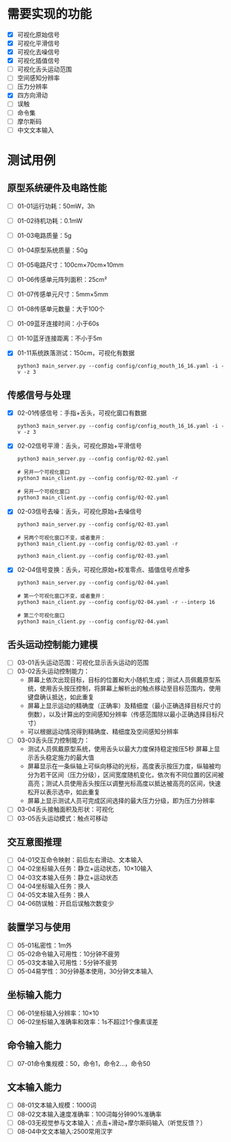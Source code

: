 # 需要实现的功能
- [x] 可视化原始信号
- [x] 可视化平滑信号
- [x] 可视化去噪信号
- [x] 可视化插值信号
- [ ] 可视化舌头运动范围
- [ ] 空间感知分辨率
- [ ] 压力分辨率
- [x] 四方向滑动
- [ ] 误触
- [ ] 命令集
- [ ] 摩尔斯码
- [ ] 中文文本输入

# 测试用例
## 原型系统硬件及电路性能
- [ ] 01-01运行功耗：50mW，3h

- [ ] 01-02待机功耗：0.1mW

- [ ] 01-03电路质量：5g

- [ ] 01-04原型系统质量：50g

- [ ] 01-05电路尺寸：100cm×70cm×10mm

- [ ] 01-06传感单元阵列面积：25cm²

- [ ] 01-07传感单元尺寸：5mm×5mm

- [ ] 01-08传感单元数量：大于100个

- [ ] 01-09蓝牙连接时间：小于60s

- [ ] 01-10蓝牙连接距离：不小于5m

- [x] 01-11系统跌落测试：150cm，可视化有数据

  ```shell
  python3 main_server.py --config config/config_mouth_16_16.yaml -i -v -z 3
  ```



## 传感信号与处理
- [x] 02-01传感信号：手指+舌头，可视化窗口有数据

  ```shell
  python3 main_server.py --config config/config_mouth_16_16.yaml -i -v -z 3
  ```

- [x] 02-02信号平滑：舌头，可视化原始+平滑信号

  ```shell
  python3 main_server.py --config config/02-02.yaml
  
  # 另开一个可视化窗口
  python3 main_client.py --config config/02-02.yaml -r
  
  # 另开一个可视化窗口
  python3 main_client.py --config config/02-02.yaml
  ```

- [x] 02-03信号去噪：舌头，可视化原始+去噪信号

  ```shell
  python3 main_server.py --config config/02-03.yaml
  
  # 另两个可视化窗口不变，或者重开：
  python3 main_client.py --config config/02-03.yaml -r
  
  python3 main_client.py --config config/02-03.yaml
  ```

- [x] 02-04信号变换：舌头，可视化原始+校准零点、插值信号点增多

  ```shell
  python3 main_server.py --config config/02-04.yaml
  
  # 第一个可视化窗口不变，或者重开：
  python3 main_client.py --config config/02-04.yaml -r --interp 16
  
  # 第二个可视化窗口
  python3 main_client.py --config config/02-04.yaml
  ```



## 舌头运动控制能力建模
- [ ] 03-01舌头运动范围：可视化显示舌头运动的范围
- [ ] 03-02舌头运动控制能力：
  + 屏幕上依次出现目标，目标的位置和大小随机生成；测试人员佩戴原型系统，使用舌头按压控制，将屏幕上解析出的触点移动至目标范围内，使用键盘确认抵达，如此重复
  + 屏幕上显示运动的精确度（正确率）及精细度（最小正确选择目标尺寸的倒数），以及计算出的空间感知分辨率（传感范围除以最小正确选择目标尺寸）
  + 可以根据运动情况得到精确度、精细度及空间感知分辨率
- [ ] 03-03舌头压力控制能力：
  + 测试人员佩戴原型系统，使用舌头以最大力度保持稳定按压5秒	屏幕上显示舌头稳定施力的最大值
  + 屏幕显示在一条纵轴上可纵向移动的光标，高度表示按压力度，纵轴被均分为若干区间（压力分级），区间宽度随机变化，依次有不同位置的区间被高亮；测试人员使用舌头按压以调整光标高度以抵达被高亮的区间，快速松开以表示选中，如此重复
  + 屏幕上显示测试人员可完成区间选择的最大压力分级，即为压力分辨率
- [ ] 03-04舌头接触面积及形状：可视化
- [ ] 03-05舌头运动模式：触点可移动

## 交互意图推理
- [ ] 04-01交互命令映射：前后左右滑动、文本输入
- [ ] 04-02坐标输入任务：静立+运动状态，10×10输入
- [ ] 04-03文本输入任务：静立+运动状态
- [ ] 04-04坐标输入任务：换人
- [ ] 04-05文本输入任务：换人
- [ ] 04-06防误触：开启后误触次数变少

## 装置学习与使用
- [ ] 05-01私密性：1m外
- [ ] 05-02命令输入可用性：10分钟不疲劳
- [ ] 05-03文本输入可用性：5分钟不疲劳
- [ ] 05-04易学性：30分钟基本使用，30分钟文本输入

## 坐标输入能力
- [ ] 06-01坐标输入分辨率：10×10
- [ ] 06-02坐标输入准确率和效率：1s不超过1个像素误差

## 命令输入能力
- [ ] 07-01命令集规模：50，命令1，命令2...，命令50
## 文本输入能力
- [ ] 08-01文本输入规模：1000词
- [ ] 08-02文本输入速度准确率：100词每分钟90%准确率
- [ ] 08-03无视觉参与文本输入：点击+滑动+摩尔斯码输入（听觉反馈？）
- [ ] 08-04中文文本输入:2500常用汉字